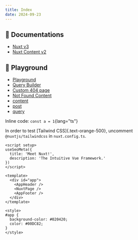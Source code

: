 ```yaml
---
title: Index
date: 2024-09-23
---
```


## 🎨 Documentations

- [Nuxt v3](/nuxt/getting-started/introduction)
- [Nuxt Content v2](/content-v2/getting-started/installation)

## 🎨 Playground

- [Playground](/playground)
- [Query Builder](/query-playground)
- [Custom 404 page](/404)
- [Not Found Content](/not-found-content)
- [content](/real-content/content)
- [post](/real-content/post)
- [query](/real-content/query)

Inline code: `const a = 1`{lang="ts"}

In order to test [Tailwind CSS]{.text-orange-500}, uncomment `@nuxtjs/tailwindcss` in `nuxt.config.ts`.

```vue [app.vue]
<script setup>
useSeoMeta({
  title: 'Meet Nuxt!',
  description: 'The Intuitive Vue Framework.'
})
</script>

<template>
  <div id="app">
    <AppHeader />
    <NuxtPage />
    <AppFooter />
  </div>
</template>

<style>
#app {
  background-color: #020420;
  color: #00DC82;
}
</style>
```
